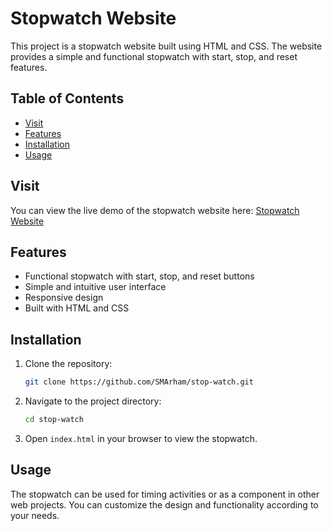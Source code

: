 
# Stopwatch Website

This project is a stopwatch website built using HTML and CSS. The website provides a simple and functional stopwatch with start, stop, and reset features.

## Table of Contents

- [Visit](#visit)
- [Features](#features)
- [Installation](#installation)
- [Usage](#usage)

## Visit

You can view the live demo of the stopwatch website here: [Stopwatch Website](https://stop-watch-flame.vercel.app/)

## Features

- Functional stopwatch with start, stop, and reset buttons
- Simple and intuitive user interface
- Responsive design
- Built with HTML and CSS

## Installation

1. Clone the repository:

   ```bash
   git clone https://github.com/SMArham/stop-watch.git
   ```

2. Navigate to the project directory:

   ```bash
   cd stop-watch
   ```

3. Open `index.html` in your browser to view the stopwatch.

## Usage

The stopwatch can be used for timing activities or as a component in other web projects. You can customize the design and functionality according to your needs.
